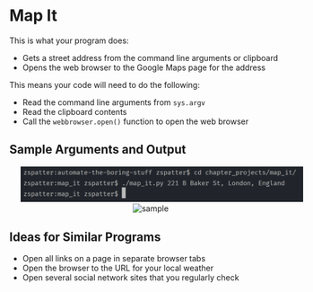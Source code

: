 # Map It

This is what your program does:
* Gets a street address from the command line arguments or clipboard
* Opens the web browser to the Google Maps page for the address

This means your code will need to do the following:
* Read the command line arguments from `sys.argv`
* Read the clipboard contents
* Call the `webbrowser.open()` function to open the web browser

## Sample Arguments and Output
<p align=center>
  <img src=./sample_arguments.png hspace="20" alt=sample command line arguments>
  <img src=./sample_output.png hspace="20" alt=sample console output>
</p>

## Ideas for Similar Programs
* Open all links on a page in separate browser tabs
* Open the browser to the URL for your local weather
* Open several social network sites that you regularly check